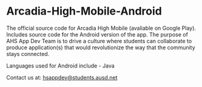 # Arcadia-High-Mobile-Android
The official source code for Arcadia High Mobile (avaliable on Google Play). Includes source code for the Android version of the app. The purpose of AHS App Dev Team is to drive a culture where students can collaborate to produce application(s) that would revolutionize the way that the community stays connected.

Languages used for Android include - Java

Contact us at: hsappdev@students.ausd.net
